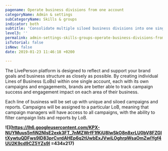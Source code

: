 ```yaml
---
pagename: Operate business divisions from one account
categoryName: Admin & settings
subCategoryName: Skills & groups
indicator: both
subtitle: 'Consolidate multiple siloed business divisions into one single account '
level3: ''
permalink: admin-settings-skills-groups-operate-business-divisions-from-one-account.html
isTutorial: false
isNew: false
date: 2019-01-23 11:46:18 +0200

---
```

The LivePerson platform is designed to reflect and support your brand goals and business structure as closely as possible. By creating individual Lines of Business (LoBs) within one single account, each with its own campaigns and engagements, brands are better able to track campaign success and engagement impact on each area of their business.

Each line of business will be set up with unique and siloed campaigns and reports. Campaigns will be assigned to a particular LoB, meaning that campaign managers will have access to all campaigns, with the ability to filter campaign lists and reports by LoB.  

**![](https://lh6.googleusercontent.com/KPX-NUYMuus5nfiN2NIsE2exk3FT_7nMZWrfF1fKiU8lwSkO8n8xrLU0bV8FZGltXywtuQDFws9ID83prCvrdAHEp6q2tUwbExJVwiLOghrpWsaOmZwlYgf4UU2K9cd9CZ5YZs9l =434x217)**
